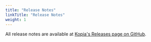```yaml
---
title: "Release Notes"
linkTitle: "Release Notes"
weight: 1
---
```


All release notes are available at [Kopia's Releases page on GitHub](https://github.com/kopia/kopia/releases).
